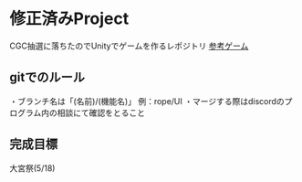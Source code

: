 # 修正済みProject
CGC抽選に落ちたのでUnityでゲームを作るレポジトリ
[参考ゲーム](https://unityroom.com/games/syuusei_finish_syuusei_finish)

## gitでのルール
・ブランチ名は「(名前)/(機能名)」
例：rope/UI
・マージする際はdiscordのプログラム内の相談にて確認をとること

## 完成目標
大宮祭(5/18)
